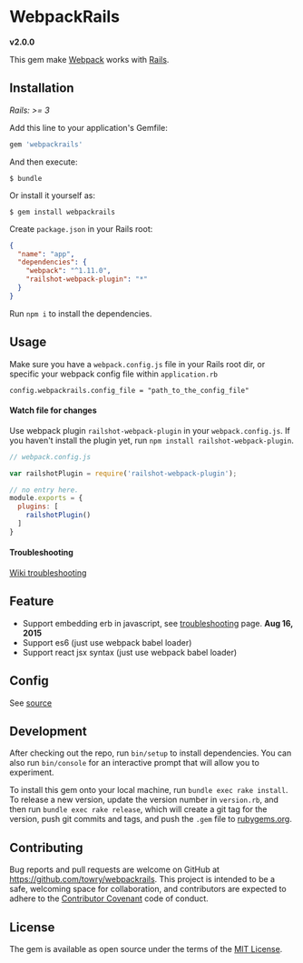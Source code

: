 # WebpackRails 

**v2.0.0**

This gem make [Webpack](http://webpack.github.io) works with [Rails](http://github.com/rails/rails).

## Installation

*Rails: >= 3*

Add this line to your application's Gemfile:

```ruby
gem 'webpackrails'
```

And then execute:

    $ bundle

Or install it yourself as:

    $ gem install webpackrails

Create `package.json` in your Rails root:

```json
{
  "name": "app",
  "dependencies": {
    "webpack": "^1.11.0",
    "railshot-webpack-plugin": "*"
  }
}
```

Run `npm i` to install the dependencies.

## Usage

Make sure you have a `webpack.config.js` file in your Rails root dir, or specific your
webpack config file within `application.rb`

`config.webpackrails.config_file = "path_to_the_config_file"`

#### Watch file for changes

Use webpack plugin `railshot-webpack-plugin` in your `webpack.config.js`.
If you haven't install the plugin yet, run `npm install railshot-webpack-plugin`.

```js
// webpack.config.js

var railshotPlugin = require('railshot-webpack-plugin');

// no entry here.
module.exports = {
  plugins: [
    railshotPlugin()
  ]
}
```

#### Troubleshooting

[Wiki troubleshooting](https://github.com/towry/webpackrails/wiki/Troubleshooting)


## Feature

* Support embedding erb in javascript, see [troubleshooting](https://github.com/towry/webpackrails/wiki/Troubleshooting) page.  **Aug 16, 2015**
* Support es6 (just use webpack babel loader)
* Support react jsx syntax (just use webpack babel loader)

## Config

See [source](https://raw.githubusercontent.com/towry/webpackrails/master/lib/webpackrails/railtie.rb)


## Development

After checking out the repo, run `bin/setup` to install dependencies. You can also run `bin/console` for an interactive prompt that will allow you to experiment.

To install this gem onto your local machine, run `bundle exec rake install`. To release a new version, update the version number in `version.rb`, and then run `bundle exec rake release`, which will create a git tag for the version, push git commits and tags, and push the `.gem` file to [rubygems.org](https://rubygems.org).

## Contributing

Bug reports and pull requests are welcome on GitHub at https://github.com/towry/webpackrails. This project is intended to be a safe, welcoming space for collaboration, and contributors are expected to adhere to the [Contributor Covenant](contributor-covenant.org) code of conduct.


## License

The gem is available as open source under the terms of the [MIT License](http://opensource.org/licenses/MIT).

